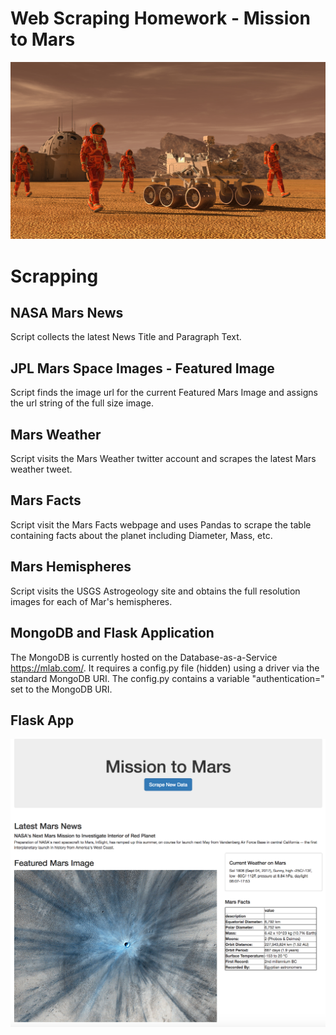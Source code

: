 # Web Scraping Homework - Mission to Mars
![Mission to mars](https://github.com/sehajpreet12/UCI_homework/blob/master/web-scraping-challenge/images/mission_to_mars.png)
# Scrapping
## NASA Mars News
Script collects the latest News Title and Paragraph Text.
## JPL Mars Space Images - Featured Image
Script finds the image url for the current Featured Mars Image and assigns the url string of the full size image.
## Mars Weather
Script visits the Mars Weather twitter account and scrapes the latest Mars weather tweet.
## Mars Facts
Script visit the Mars Facts webpage and uses Pandas to scrape the table containing facts about the planet including Diameter, Mass, etc.
## Mars Hemispheres
Script visits the USGS Astrogeology site and obtains the full resolution images for each of Mar's hemispheres.
## MongoDB and Flask Application
The MongoDB is currently hosted on the Database-as-a-Service https://mlab.com/. It requires a config.py file (hidden) using a driver via the standard MongoDB URI. The config.py contains a variable "authentication=" set to the MongoDB URI.
## Flask App
![flask app](https://github.com/sehajpreet12/UCI_homework/blob/master/web-scraping-challenge/images/final_app_part1.png)
